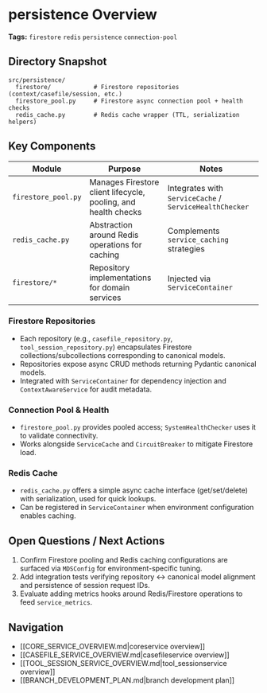 # persistence Overview

**Tags:** `firestore` `redis` `persistence` `connection-pool`

## Directory Snapshot

```text
src/persistence/
  firestore/            # Firestore repositories (context/casefile/session, etc.)
  firestore_pool.py     # Firestore async connection pool + health checks
  redis_cache.py        # Redis cache wrapper (TTL, serialization helpers)
```

## Key Components

| Module | Purpose | Notes |
| --- | --- | --- |
| `firestore_pool.py` | Manages Firestore client lifecycle, pooling, and health checks | Integrates with `ServiceCache` / `ServiceHealthChecker` |
| `redis_cache.py` | Abstraction around Redis operations for caching | Complements `service_caching` strategies |
| `firestore/*` | Repository implementations for domain services | Injected via `ServiceContainer` |

### Firestore Repositories

- Each repository (e.g., `casefile_repository.py`, `tool_session_repository.py`) encapsulates Firestore collections/subcollections corresponding to canonical models.
- Repositories expose async CRUD methods returning Pydantic canonical models.
- Integrated with `ServiceContainer` for dependency injection and `ContextAwareService` for audit metadata.

### Connection Pool & Health

- `firestore_pool.py` provides pooled access; `SystemHealthChecker` uses it to validate connectivity.
- Works alongside `ServiceCache` and `CircuitBreaker` to mitigate Firestore load.

### Redis Cache

- `redis_cache.py` offers a simple async cache interface (get/set/delete) with serialization, used for quick lookups.
- Can be registered in `ServiceContainer` when environment configuration enables caching.

## Open Questions / Next Actions

1. Confirm Firestore pooling and Redis caching configurations are surfaced via `MDSConfig` for environment-specific tuning.
2. Add integration tests verifying repository ↔ canonical model alignment and persistence of session request IDs.
3. Evaluate adding metrics hooks around Redis/Firestore operations to feed `service_metrics`.

## Navigation

- [[CORE_SERVICE_OVERVIEW.md|coreservice overview]]
- [[CASEFILE_SERVICE_OVERVIEW.md|casefileservice overview]]
- [[TOOL_SESSION_SERVICE_OVERVIEW.md|tool_sessionservice overview]]
- [[BRANCH_DEVELOPMENT_PLAN.md|branch development plan]]
